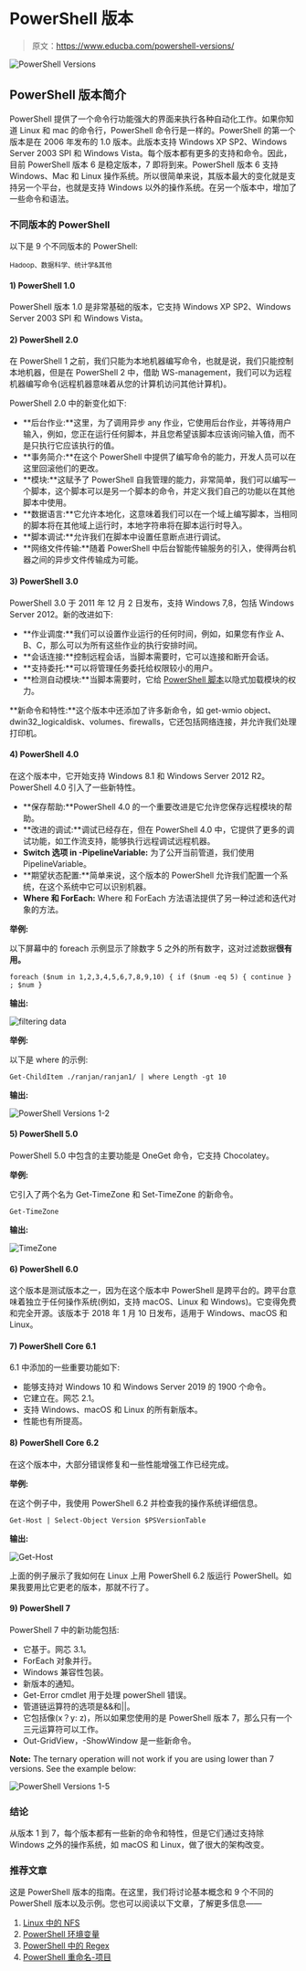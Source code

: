 # PowerShell 版本

> 原文：<https://www.educba.com/powershell-versions/>

![PowerShell Versions](img/7b47595d760dd5089b3c1f9dfc5f495c.png)



## PowerShell 版本简介

PowerShell 提供了一个命令行功能强大的界面来执行各种自动化工作。如果你知道 Linux 和 mac 的命令行，PowerShell 命令行是一样的。PowerShell 的第一个版本是在 2006 年发布的 1.0 版本。此版本支持 Windows XP SP2、Windows Server 2003 SPI 和 Windows Vista。每个版本都有更多的支持和命令。因此，目前 PowerShell 版本 6 是稳定版本，7 即将到来。PowerShell 版本 6 支持 Windows、Mac 和 Linux 操作系统。所以很简单来说，其版本最大的变化就是支持另一个平台，也就是支持 Windows 以外的操作系统。在另一个版本中，增加了一些命令和语法。

### 不同版本的 PowerShell

以下是 9 个不同版本的 PowerShell:

<small>Hadoop、数据科学、统计学&其他</small>

#### 1) PowerShell 1.0

PowerShell 版本 1.0 是非常基础的版本，它支持 Windows XP SP2、Windows Server 2003 SPI 和 Windows Vista。

#### 2) PowerShell 2.0

在 PowerShell 1 之前，我们只能为本地机器编写命令，也就是说，我们只能控制本地机器，但是在 PowerShell 2 中，借助 WS-management，我们可以为远程机器编写命令(远程机器意味着从您的计算机访问其他计算机)。

PowerShell 2.0 中的新变化如下:

*   **后台作业:**这里，为了调用异步 any 作业，它使用后台作业，并等待用户输入，例如，您正在运行任何脚本，并且您希望该脚本应该询问输入值，而不是只执行它应该执行的值。
*   **事务简介:**在这个 PowerShell 中提供了编写命令的能力，开发人员可以在这里回滚他们的更改。
*   **模块:**这赋予了 PowerShell 自我管理的能力，非常简单，我们可以编写一个脚本，这个脚本可以是另一个脚本的命令，并定义我们自己的功能以在其他脚本中使用。
*   **数据语言:**它允许本地化，这意味着我们可以在一个域上编写脚本，当相同的脚本将在其他域上运行时，本地字符串将在脚本运行时导入。
*   **脚本调试:**允许我们在脚本中设置任意断点进行调试。
*   **网络文件传输:**随着 PowerShell 中后台智能传输服务的引入，使得两台机器之间的异步文件传输成为可能。

#### 3) PowerShell 3.0

PowerShell 3.0 于 2011 年 12 月 2 日发布，支持 Windows 7,8，包括 Windows Server 2012。新的改进如下:

*   **作业调度:**我们可以设置作业运行的任何时间，例如，如果您有作业 A、B、C，那么可以为所有这些作业的执行安排时间。
*   **会话连接:**控制远程会话，当脚本需要时，它可以连接和断开会话。
*   **支持委托:**可以将管理任务委托给权限较小的用户。
*   **检测自动模块:**当脚本需要时，它给 [PowerShell 脚本](https://www.educba.com/useful-powershell-scripts/)以隐式加载模块的权力。

**新命令和特性:**这个版本中还添加了许多新命令，如 get-wmio object、dwin32_logicaldisk、volumes、firewalls，它还包括网络连接，并允许我们处理打印机。

#### 4) PowerShell 4.0

在这个版本中，它开始支持 Windows 8.1 和 Windows Server 2012 R2。PowerShell 4.0 引入了一些新特性。

*   **保存帮助:**PowerShell 4.0 的一个重要改进是它允许您保存远程模块的帮助。
*   **改进的调试:**调试已经存在，但在 PowerShell 4.0 中，它提供了更多的调试功能，如工作流支持，能够执行远程调试远程机器。
*   **Switch 选项 in -PipelineVariable:** 为了公开当前管道，我们使用 PipelineVariable。
*   **期望状态配置:**简单来说，这个版本的 PowerShell 允许我们配置一个系统，在这个系统中它可以识别机器。
*   **Where 和 ForEach:** Where 和 ForEach 方法语法提供了另一种过滤和迭代对象的方法。

**举例:**

以下屏幕中的 foreach 示例显示了除数字 5 之外的所有数字，这对过滤数据**很有用。**

`foreach ($num in 1,2,3,4,5,6,7,8,9,10) {
if ($num -eq 5) { continue } ; $num
}`

**输出:**

![filtering data](img/33f16bfc0ef7ca9994df97bc3ec48a1c.png)



**举例:**

以下是 where 的示例:

`Get-ChildItem ./ranjan/ranjan1/ | where Length -gt 10`

**输出:**

![PowerShell Versions 1-2](img/7c722b50dc0bdabb3fe40b275efe651a.png)



#### 5) PowerShell 5.0

PowerShell 5.0 中包含的主要功能是 OneGet 命令，它支持 Chocolatey。

**举例:**

它引入了两个名为 Get-TimeZone 和 Set-TimeZone 的新命令。

`Get-TimeZone`

**输出:**

![TimeZone](img/2156168cfd39f7b7bf5f5ff9857a3532.png)



#### 6) PowerShell 6.0

这个版本是测试版本之一，因为在这个版本中 PowerShell 是跨平台的。跨平台意味着独立于任何操作系统(例如，支持 macOS、Linux 和 Windows)。它变得免费和完全开源。该版本于 2018 年 1 月 10 日发布，适用于 Windows、macOS 和 Linux。

#### 7) PowerShell Core 6.1

6.1 中添加的一些重要功能如下:

*   能够支持对 Windows 10 和 Windows Server 2019 的 1900 个命令。
*   它建立在。网芯 2.1。
*   支持 Windows、macOS 和 Linux 的所有新版本。
*   性能也有所提高。

#### 8) PowerShell Core 6.2

在这个版本中，大部分错误修复和一些性能增强工作已经完成。

**举例:**

在这个例子中，我使用 PowerShell 6.2 并检查我的操作系统详细信息。

`Get-Host | Select-Object Version
$PSVersionTable`

**输出:**

![Get-Host](img/bbece7d12ef73bcad02dc540b07f1530.png)



上面的例子展示了我如何在 Linux 上用 PowerShell 6.2 版运行 PowerShell。如果我要用比它更老的版本，那就不行了。

#### 9) PowerShell 7

PowerShell 7 中的新功能包括:

*   它基于。网芯 3.1。
*   ForEach 对象并行。
*   Windows 兼容性包装。
*   新版本的通知。
*   Get-Error cmdlet 用于处理 powerShell 错误。
*   管道链运算符的选项是&&和||。
*   它包括像(x？y: z)，所以如果您使用的是 PowerShell 版本 7，那么只有一个三元运算符可以工作。
*   Out-GridView，-ShowWindow 是一些新命令。

**Note:** The ternary operation will not work if you are using lower than 7 versions. See the example below:

![PowerShell Versions 1-5](img/a3dcf26553f270e139c59fa7d14507ab.png)



### 结论

从版本 1 到 7，每个版本都有一些新的命令和特性，但是它们通过支持除 Windows 之外的操作系统，如 macOS 和 Linux，做了很大的架构改变。

### 推荐文章

这是 PowerShell 版本的指南。在这里，我们将讨论基本概念和 9 个不同的 PowerShell 版本以及示例。您也可以阅读以下文章，了解更多信息——

1.  [Linux 中的 NFS](https://www.educba.com/nfs-in-linux/)
2.  [PowerShell 环境变量](https://www.educba.com/powershell-environment-variables/)
3.  [PowerShell 中的 Regex](https://www.educba.com/regex-in-powershell/)
4.  [PowerShell 重命名-项目](https://www.educba.com/powershell-rename-item/)





